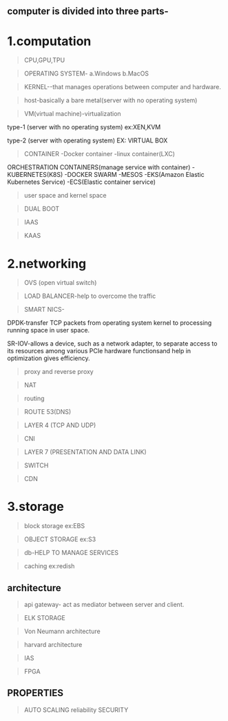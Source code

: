 ## computer is divided into three parts-

# 1.computation 

> CPU,GPU,TPU

>OPERATING SYSTEM-
a.Windows
b.MacOS

> KERNEL--that manages operations between computer and hardware.

> host-basically a bare metal(server with no operating system)

> VM(virtual machine)-virtualization

  type-1 (server with no operating system) ex:XEN,KVM

  type-2 (server with operating system) EX: VIRTUAL BOX

  
> CONTAINER
  -Docker container
  -linux container(LXC)

  ORCHESTRATION CONTAINERS(manage service with container)
  -KUBERNETES(K8S)
  -DOCKER SWARM
  -MESOS
  -EKS(Amazon Elastic Kubernetes Service)
  -ECS(Elastic container service)   
  
> user space and kernel space

>DUAL BOOT

> IAAS

> KAAS

# 2.networking

> OVS (open virtual switch)

> LOAD BALANCER-help to overcome the traffic

> SMART NICS-

  DPDK-transfer TCP packets from operating system kernel to processing running space in user space.
  
  SR-IOV-allows a device, such as a network adapter, to separate access to its resources among various PCIe hardware functionsand help in optimization gives efficiency.
  
>proxy and reverse proxy

>NAT

>routing

>ROUTE 53(DNS)

>LAYER 4 (TCP AND UDP)
 
>CNI

>LAYER 7 (PRESENTATION AND DATA LINK)

>SWITCH

>CDN

# 3.storage 
 > block storage ex:EBS

 > OBJECT STORAGE ex:S3

 > db-HELP TO MANAGE SERVICES

> caching ex:redish

## architecture
> api gateway- act as mediator between server and client.

> ELK STORAGE

> Von Neumann architecture

> harvard architecture

> IAS

> FPGA

## PROPERTIES
> AUTO SCALING
> reliability
> SECURITY

